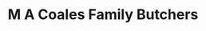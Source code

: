 ---
title: "M A Coales Family Butchers"
url: /kettering/m-a-coales-family-butchers/
shop: Metzgerei
---